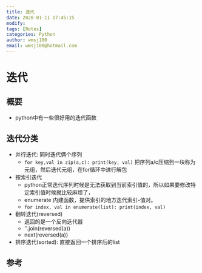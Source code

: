```yaml
---
title: 迭代
date: 2020-01-11 17:45:15
modify: 
tags: [Notes]
categories: Python
author: wmsj100
email: wmsj100@hotmail.com
---
```


# 迭代

## 概要

- python中有一些很好用的迭代函数

## 迭代分类

- 并行迭代: 同时迭代俩个序列
	- `for key,val in zip(a,c): print(key, val)` 把序列a/c压缩到一块称为元组，然后迭代元组，在for循环中进行解包
- 按索引迭代
	- python正常迭代序列时候是无法获取到当前索引值的，所以如果要修改特定索引值时候就比较麻烦了，
	- enumerate 内建函数，提供索引的地方迭代索引-值对。
	- `for index, val in enumerate(list): print(index, val)`
- 翻转迭代(reversed)
	- 返回的是一个反向迭代器
	- ''.join(reversed(a))
	- next(reversed(a))
- 排序迭代(sorted): 直接返回一个排序后的list

## 参考

